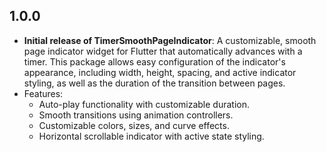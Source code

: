 ## 1.0.0

* **Initial release of TimerSmoothPageIndicator**: A customizable, smooth page indicator widget for Flutter that automatically advances with a timer. This package allows easy configuration of the indicator's appearance, including width, height, spacing, and active indicator styling, as well as the duration of the transition between pages.
* Features:
    - Auto-play functionality with customizable duration.
    - Smooth transitions using animation controllers.
    - Customizable colors, sizes, and curve effects.
    - Horizontal scrollable indicator with active state styling.
